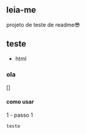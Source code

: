 ## leia-me
projeto de teste de readme😎

## teste
- html



### ola 

[<img src="">]

#### como usar
1 - passo 1
```
teste

```

